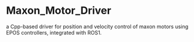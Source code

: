 # Maxon_Motor_Driver
a Cpp-based driver for position and velocity control of maxon motors using EPOS controllers, integrated with ROS1.

